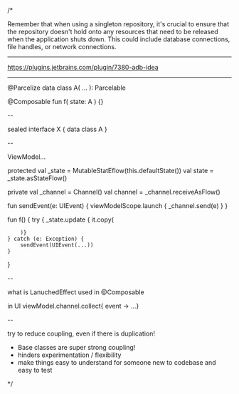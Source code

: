 /*

Remember that when using a singleton repository, it's crucial to ensure that the repository doesn't
hold onto any resources that need to be released when the application shuts down. This could include
database connections, file handles, or network connections.

---

https://plugins.jetbrains.com/plugin/7380-adb-idea

---

@Parcelize
data class A(
...
): Parcelable

@Composable
fun f(
state: A
) {}

--

sealed interface X {
data class A
}

--

ViewModel...

protected val _state = MutableStatEflow(this.defaultState())
val state = _state.asStateFlow()

private val _channel = Channel<UIEvent>()
val channel = _channel.receiveAsFlow()

fun sendEvent(e: UIEvent) {
viewModelScope.launch {
_channel.send(e)
}
}

fun f() {
try {
_state.update { it.copy(

        )}
    } catch (e: Exception) {
        sendEvent(UIEvent(...))
    }

}

--

what is LanuchedEffect used in @Composable

in UI viewModel.channel.collect{ event -> ...}

--

try to reduce coupling, even if there is duplication!

- Base classes are super strong coupling!
- hinders experimentation / flexibility
- make things easy to understand for someone new to codebase and easy to test

*/
